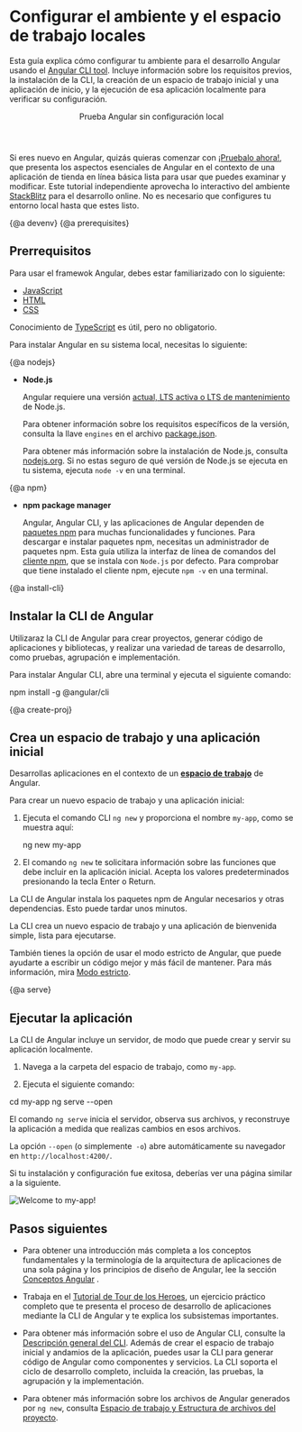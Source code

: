 # Configurar el ambiente y el espacio de trabajo locales


Esta guía explica cómo configurar tu ambiente para el desarrollo Angular usando el [Angular CLI tool](cli "CLI command reference").
Incluye información sobre los requisitos previos, la instalación de la CLI, la creación de un espacio de trabajo inicial y una aplicación de inicio, y la ejecución de esa aplicación localmente para verificar su configuración.


<div class="callout is-helpful">
<header>Prueba Angular sin configuración local</header>

Si eres nuevo en Angular, quizás quieras comenzar con [¡Pruebalo ahora!](start), que presenta los aspectos esenciales de Angular en el contexto de una aplicación de tienda en línea básica lista para usar que puedes examinar y modificar. Este tutorial independiente aprovecha lo interactivo del ambiente [StackBlitz](https://stackblitz.com/) para el desarrollo online. No es necesario que configures tu entorno local hasta que estes listo.

</div>


{@a devenv}
{@a prerequisites}
## Prerrequisitos

Para usar el framewok Angular, debes estar familiarizado con lo siguiente:

* [JavaScript](https://developer.mozilla.org/en-US/docs/Web/JavaScript/A_re-introduction_to_JavaScript)
* [HTML](https://developer.mozilla.org/docs/Learn/HTML/Introduction_to_HTML)
* [CSS](https://developer.mozilla.org/docs/Learn/CSS/First_steps)

Conocimiento de [TypeScript](https://www.typescriptlang.org/) es útil, pero no obligatorio.

Para instalar Angular en su sistema local, necesitas lo siguiente:

{@a nodejs}

* **Node.js**
  
  Angular requiere una versión [actual, LTS activa o LTS de mantenimiento](https://nodejs.org/about/releases) de Node.js.

  <div class="alert is-helpful">

  Para obtener información sobre los requisitos específicos de la versión, consulta la llave `engines` en el archivo [package.json](https://unpkg.com/@angular/cli/package.json).

  </div>

  Para obtener más información sobre la instalación de Node.js, consulta [nodejs.org](http://nodejs.org "Nodejs.org").
  Si no estas seguro de qué versión de Node.js se ejecuta en tu sistema, ejecuta `node -v` en una terminal.

{@a npm}

* **npm package manager**

  Angular, Angular CLI, y las aplicaciones de Angular dependen de [paquetes npm](https://docs.npmjs.com/getting-started/what-is-npm) para muchas funcionalidades y funciones.
  Para descargar e instalar paquetes npm, necesitas un administrador de paquetes npm.
  Esta guía utiliza la interfaz de línea de comandos del [cliente npm](https://docs.npmjs.com/cli/install), que se instala con `Node.js` por defecto.
  Para comprobar que tiene instalado el cliente npm, ejecute `npm -v` en una terminal.


{@a install-cli}

## Instalar la CLI de Angular

Utilizaraz la CLI de Angular para crear proyectos, generar código de aplicaciones y bibliotecas, y realizar una variedad de tareas de desarrollo, como pruebas, agrupación e implementación.

Para instalar Angular CLI, abre una terminal y ejecuta el siguiente comando:

<code-example language="sh" class="code-shell">
  npm install -g @angular/cli
</code-example>

{@a create-proj}

## Crea un espacio de trabajo y una aplicación inicial

Desarrollas aplicaciones en el contexto de un [**espacio de trabajo**](guide/glossary#workspace) de Angular.

Para crear un nuevo espacio de trabajo y una aplicación inicial:

1. Ejecuta el comando CLI `ng new` y proporciona el nombre `my-app`, como se muestra aquí:

    <code-example language="sh" class="code-shell">
      ng new my-app

    </code-example>

2. El comando `ng new` te solicitara información sobre las funciones que debe incluir en la aplicación inicial. Acepta los valores predeterminados presionando la tecla Enter o Return.

La CLI de Angular instala los paquetes npm de Angular necesarios y otras dependencias. Esto puede tardar unos minutos.

La CLI crea un nuevo espacio de trabajo y una aplicación de bienvenida simple, lista para ejecutarse.

<div class="alert is-helpful">

También tienes la opción de usar el modo estricto de Angular, que puede ayudarte a escribir un código mejor y más fácil de mantener.
Para más información, mira [Modo estricto](/guide/strict-mode).

</div>

{@a serve}

## Ejecutar la aplicación

La CLI de Angular incluye un servidor, de modo que puede crear y servir su aplicación localmente.

1. Navega a la carpeta del espacio de trabajo, como `my-app`.

1. Ejecuta el siguiente comando:

<code-example language="sh" class="code-shell">
  cd my-app
  ng serve --open
</code-example>

El comando `ng serve` inicia el servidor, observa sus archivos,
y reconstruye la aplicación a medida que realizas cambios en esos archivos.

La opción `--open` (o simplemente` -o`) abre automáticamente su navegador
en `http://localhost:4200/`.

Si tu instalación y configuración fue exitosa, deberías ver una página similar a la siguiente.


<div class="lightbox">
  <img src='generated/images/guide/setup-local/app-works.png' alt="Welcome to my-app!">
</div>


## Pasos siguientes

* Para obtener una introducción más completa a los conceptos fundamentales y la terminología de la arquitectura de aplicaciones de una sola página y los principios de diseño de Angular, lee la sección [Conceptos Angular](guide/architecture) .

* Trabaja en el [Tutorial de Tour de los Heroes](tutorial), un ejercicio práctico completo que te presenta el proceso de desarrollo de aplicaciones mediante la CLI de Angular y te explica los subsistemas importantes.

* Para obtener más información sobre el uso de Angular CLI, consulte la [Descripción general del CLI](cli "CLI Overview"). Además de crear el espacio de trabajo inicial y andamios de la aplicación, puedes usar la CLI para generar código de Angular como componentes y servicios. La CLI soporta el ciclo de desarrollo completo, incluida la creación, las pruebas, la agrupación y la implementación.

* Para obtener más información sobre los archivos de Angular generados por `ng new`, consulta [Espacio de trabajo y Estructura de archivos del proyecto](guide/file-structure).
